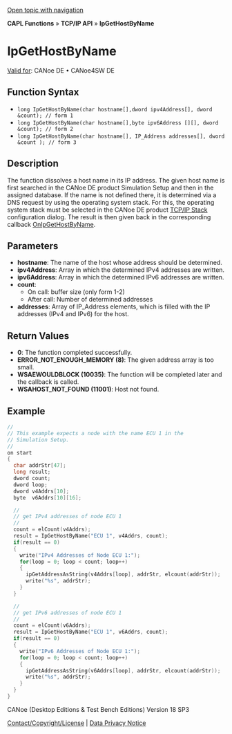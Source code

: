 [Open topic with navigation](../../../../../CANoeDEFamily.htm#Topics/CAPLFunctions/TCPIPAPI/Functions/CAPLfunctionIpGetHostByName.md)

**CAPL Functions** » **TCP/IP API** » **IpGetHostByName**

# IpGetHostByName

[Valid for](../../../Shared/FeatureAvailability.md): CANoe DE • CANoe4SW DE

## Function Syntax

- `long IpGetHostByName(char hostname[],dword ipv4Address[], dword &count); // form 1`
- `long IpGetHostByName(char hostname[],byte ipv6Address [][], dword &count); // form 2`
- `long IpGetHostByName(char hostname[], IP_Address addresses[], dword &count ); // form 3`

## Description

The function dissolves a host name in its IP address. The given host name is first searched in the CANoe DE product Simulation Setup and then in the assigned database. If the name is not defined there, it is determined via a DNS request by using the operating system stack. For this, the operating system stack must be selected in the CANoe DE product [TCP/IP Stack](../../../CANoeCANalyzer/Ethernet/TCPIPNetworkSettings/PageStackSelection.md) configuration dialog. The result is then given back in the corresponding callback [OnIpGetHostByName](../EventProcedures/CAPLfunctionTCPIPOnIpGetHostByName.md).

## Parameters

- **hostname**: The name of the host whose address should be determined.
- **ipv4Address**: Array in which the determined IPv4 addresses are written.
- **ipv6Address**: Array in which the determined IPv6 addresses are written.
- **count**:
  - On call: buffer size (only form 1-2)
  - After call: Number of determined addresses
- **addresses**: Array of IP_Address elements, which is filled with the IP addresses (IPv4 and IPv6) for the host.

## Return Values

- **0**: The function completed successfully.
- **ERROR_NOT_ENOUGH_MEMORY (8)**: The given address array is too small.
- **WSAEWOULDBLOCK (10035)**: The function will be completed later and the callback is called.
- **WSAHOST_NOT_FOUND (11001)**: Host not found.

## Example

```c
//
// This example expects a node with the name ECU 1 in the
// Simulation Setup.
//
on start
{
  char addrStr[47];
  long result;
  dword count;
  dword loop;
  dword v4Addrs[10];
  byte  v6Addrs[10][16];

  //
  // get IPv4 addresses of node ECU 1
  //
  count = elCount(v4Addrs);
  result = IpGetHostByName("ECU 1", v4Addrs, count);
  if(result == 0)
  {
    write("IPv4 Addresses of Node ECU 1:");
    for(loop = 0; loop < count; loop++)
    {
      ipGetAddressAsString(v4Addrs[loop], addrStr, elcount(addrStr));
      write("%s", addrStr);
    }
  }

  //
  // get IPv6 addresses of node ECU 1
  //
  count = elCount(v6Addrs);
  result = IpGetHostByName("ECU 1", v6Addrs, count);
  if(result == 0)
  {
    write("IPv6 Addresses of Node ECU 1:");
    for(loop = 0; loop < count; loop++)
    {
      ipGetAddressAsString(v6Addrs[loop], addrStr, elcount(addrStr));
      write("%s", addrStr);
    }
  }
}
```

CANoe (Desktop Editions & Test Bench Editions) Version 18 SP3

[Contact/Copyright/License](../../../Shared/ContactCopyrightLicense.md) | [Data Privacy Notice](https://www.vector.com/int/en/company/get-info/privacy-policy/)
